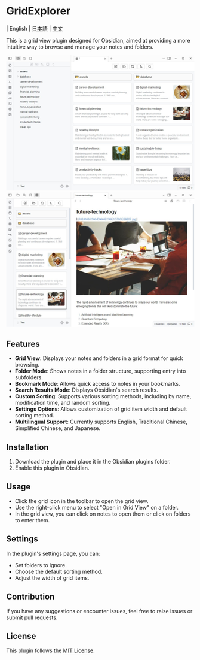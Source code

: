 # GridExplorer

 | English | [日本語](README_ja.md) | [中文](README_zhTW.md)

This is a grid view plugin designed for Obsidian, aimed at providing a more intuitive way to browse and manage your notes and folders.

![demo1](assets/demo1.jpg)
![demo2](assets/demo2.jpg)

## Features

- **Grid View**: Displays your notes and folders in a grid format for quick browsing.
- **Folder Mode**: Shows notes in a folder structure, supporting entry into subfolders.
- **Bookmark Mode**: Allows quick access to notes in your bookmarks.
- **Search Results Mode**: Displays Obsidian's search results.
- **Custom Sorting**: Supports various sorting methods, including by name, modification time, and random sorting.
- **Settings Options**: Allows customization of grid item width and default sorting method.
- **Multilingual Support**: Currently supports English, Traditional Chinese,  Simplified Chinese, and Japanese.

## Installation

1. Download the plugin and place it in the Obsidian plugins folder.
2. Enable this plugin in Obsidian.

## Usage

- Click the grid icon in the toolbar to open the grid view.
- Use the right-click menu to select "Open in Grid View" on a folder.
- In the grid view, you can click on notes to open them or click on folders to enter them.

## Settings

In the plugin's settings page, you can:

- Set folders to ignore.
- Choose the default sorting method.
- Adjust the width of grid items.

## Contribution

If you have any suggestions or encounter issues, feel free to raise issues or submit pull requests.

## License

This plugin follows the [MIT License](LICENSE). 